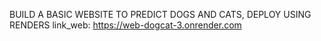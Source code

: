 BUILD A BASIC WEBSITE TO PREDICT DOGS AND CATS, DEPLOY USING RENDERS
link_web: https://web-dogcat-3.onrender.com
